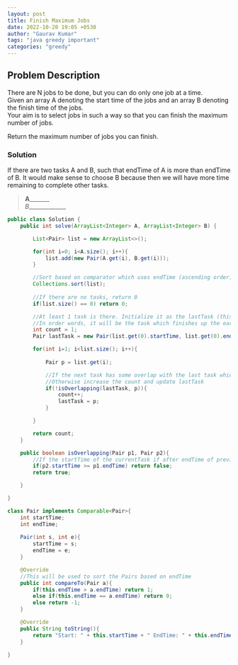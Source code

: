 ```yaml
---
layout: post
title: Finish Maximum Jobs
date: 2022-10-20 19:05 +0530
author: "Gaurav Kumar"
tags: "java greedy important"
categories: "greedy"
---
```


## Problem Description

There are N jobs to be done, but you can do only one job at a time.  
Given an array A denoting the start time of the jobs and an array B denoting the finish time of the jobs.  
Your aim is to select jobs in such a way so that you can finish the maximum number of jobs.  

Return the maximum number of jobs you can finish.

### Solution

If there are two tasks A and B, such that endTime of A is more than endTime of B. It would make sense to choose B because then we will have more time remaining to complete other tasks.  

>____A___________  
>_B______________  

```java
public class Solution {
    public int solve(ArrayList<Integer> A, ArrayList<Integer> B) {

        List<Pair> list = new ArrayList<>();

        for(int i=0; i<A.size(); i++){
            list.add(new Pair(A.get(i), B.get(i)));
        }

        //Sort based on comparator which uses endTime (ascending order)
        Collections.sort(list);
        
        //If there are no tasks, return 0
        if(list.size() == 0) return 0;

        //At least 1 task is there. Initialize it as the lastTask (this will be the task which has the least endTime)
        //In order words, it will be the task which finishes up the earliest
        int count = 1;
        Pair lastTask = new Pair(list.get(0).startTime, list.get(0).endTime);

        for(int i=1; i<list.size(); i++){
            
            Pair p = list.get(i);

            //If the next task has some overlap with the last task which was done, skip it.
            //Otherwise increase the count and update lastTask
            if(!isOverlapping(lastTask, p)){
                count++;
                lastTask = p;
            }

        }

        return count;
    }

    public boolean isOverlapping(Pair p1, Pair p2){
        //If the startTime of the currentTask if after endTime of previous task => no overlap
        if(p2.startTime >= p1.endTime) return false;
        return true;

    }

}

class Pair implements Comparable<Pair>{
    int startTime;
    int endTime;
    
    Pair(int s, int e){
        startTime = s;
        endTime = e;
    }

    @Override
    //This will be used to sort the Pairs based on endTime
    public int compareTo(Pair a){
        if(this.endTime > a.endTime) return 1;
        else if(this.endTime == a.endTime) return 0;
        else return -1;
    }

    @Override
    public String toString(){
        return "Start: " + this.startTime + " EndTime: " + this.endTime;
    }

}
```
